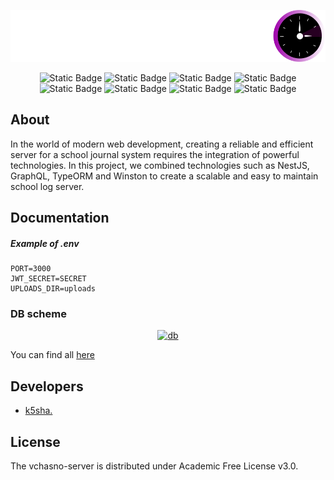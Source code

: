 <p align="center">
  <a href="https://github.com/k5sha/vchasno-client" target="blank"><img src="https://raw.githubusercontent.com/k5sha/vchasno-client/a3ffb44993eaad92ec135645a644fe4b4553da64/public/logo2.svg" width="520" alt="Vchasno logo" /></a>
</p>

<p align="center">
  <img alt="Static Badge" src="https://img.shields.io/badge/version-1.0.4--beta-blue">
  <img alt="Static Badge" src="https://img.shields.io/badge/node-v18.17.0-blueviolet">
  <img alt="Static Badge" src="https://img.shields.io/badge/npm-v9.8.1-green">
  <img alt="Static Badge" src="https://img.shields.io/badge/typescript-v5.1.3-blue">
  <img alt="Static Badge" src="https://img.shields.io/badge/nest_js-v10.0.0-red">
  <img alt="Static Badge" src="https://img.shields.io/badge/graphQL-v16.8.1-pink">
  <img alt="Static Badge" src="https://img.shields.io/badge/log-enabled-green">
  <img alt="Static Badge" src="https://img.shields.io/badge/license-Academic_Free_License_v3.0-blue">
</p>

## About

In the world of modern web development, creating a reliable and efficient server for a school journal system requires the integration of powerful technologies. In this project, we combined technologies such as NestJS, GraphQL, TypeORM and Winston to create a scalable and easy to maintain school log server.

## Documentation

##### Example of .env

```
PORT=3000
JWT_SECRET=SECRET
UPLOADS_DIR=uploads
```

### DB scheme
<p align="center">
  <a href="https://i.imgur.com/9nNX9Kx.png" target="blank"><img src="https://i.imgur.com/9nNX9Kx.png" alt="db" /></a>
</p>

You can find all [here](https://www.diagramsql.com/diagrams/35749ca1-f3e1-4753-a00f-b682273315c4)
## Developers

- [k5sha.](https://github.com/k5sha)

## License

The vchasno-server is distributed under Academic Free License v3.0.
